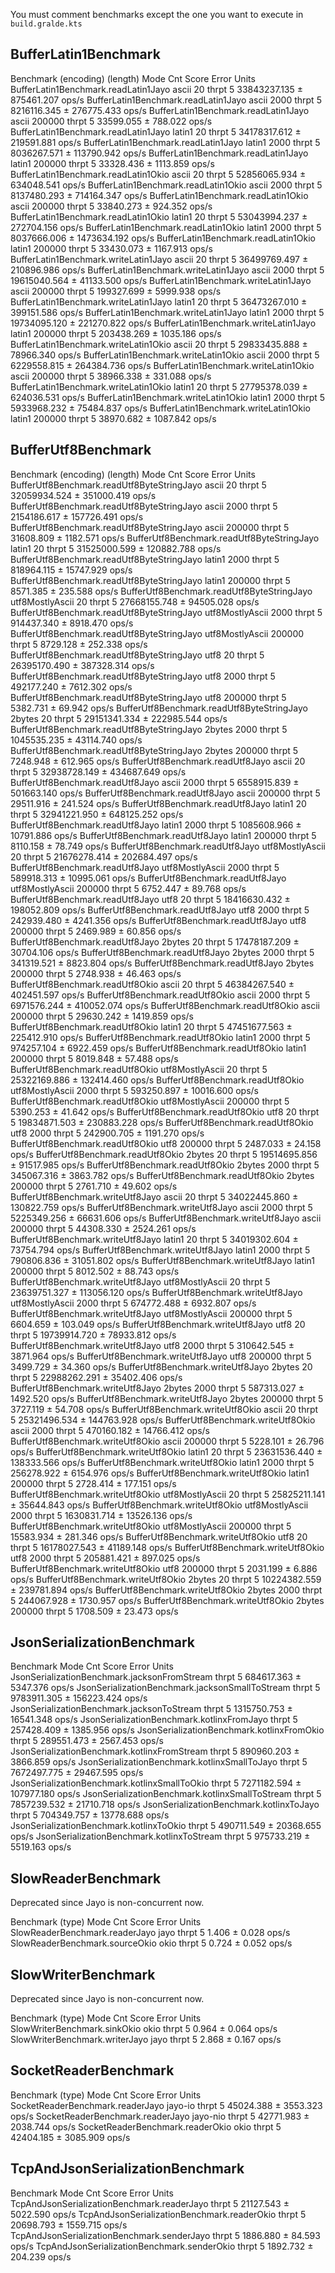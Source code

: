 You must comment benchmarks except the one you want to execute in `build.gralde.kts`

## BufferLatin1Benchmark

Benchmark                              (encoding)  (length)   Mode  Cnt         Score         Error  Units
BufferLatin1Benchmark.readLatin1Jayo        ascii        20  thrpt    5  33843237.135 ±  875461.207  ops/s
BufferLatin1Benchmark.readLatin1Jayo        ascii      2000  thrpt    5   8216116.345 ±  276775.433  ops/s
BufferLatin1Benchmark.readLatin1Jayo        ascii    200000  thrpt    5     33599.055 ±     788.022  ops/s
BufferLatin1Benchmark.readLatin1Jayo       latin1        20  thrpt    5  34178317.612 ±  219591.881  ops/s
BufferLatin1Benchmark.readLatin1Jayo       latin1      2000  thrpt    5   8036267.571 ±  113790.942  ops/s
BufferLatin1Benchmark.readLatin1Jayo       latin1    200000  thrpt    5     33328.436 ±    1113.859  ops/s
BufferLatin1Benchmark.readLatin1Okio        ascii        20  thrpt    5  52856065.934 ±  634048.541  ops/s
BufferLatin1Benchmark.readLatin1Okio        ascii      2000  thrpt    5   8137480.293 ±  714164.347  ops/s
BufferLatin1Benchmark.readLatin1Okio        ascii    200000  thrpt    5     33840.273 ±     924.352  ops/s
BufferLatin1Benchmark.readLatin1Okio       latin1        20  thrpt    5  53043994.237 ±  272704.156  ops/s
BufferLatin1Benchmark.readLatin1Okio       latin1      2000  thrpt    5   8037666.006 ± 1473634.192  ops/s
BufferLatin1Benchmark.readLatin1Okio       latin1    200000  thrpt    5     33430.073 ±    1167.913  ops/s
BufferLatin1Benchmark.writeLatin1Jayo       ascii        20  thrpt    5  36499769.497 ±  210896.986  ops/s
BufferLatin1Benchmark.writeLatin1Jayo       ascii      2000  thrpt    5  19615040.564 ±   41133.500  ops/s
BufferLatin1Benchmark.writeLatin1Jayo       ascii    200000  thrpt    5    199327.699 ±    5999.938  ops/s
BufferLatin1Benchmark.writeLatin1Jayo      latin1        20  thrpt    5  36473267.010 ±  399151.586  ops/s
BufferLatin1Benchmark.writeLatin1Jayo      latin1      2000  thrpt    5  19734095.120 ±  221270.822  ops/s
BufferLatin1Benchmark.writeLatin1Jayo      latin1    200000  thrpt    5    203438.269 ±    1035.186  ops/s
BufferLatin1Benchmark.writeLatin1Okio       ascii        20  thrpt    5  29833435.888 ±   78966.340  ops/s
BufferLatin1Benchmark.writeLatin1Okio       ascii      2000  thrpt    5   6229558.815 ±  264384.736  ops/s
BufferLatin1Benchmark.writeLatin1Okio       ascii    200000  thrpt    5     38966.338 ±     331.088  ops/s
BufferLatin1Benchmark.writeLatin1Okio      latin1        20  thrpt    5  27795378.039 ±  624036.531  ops/s
BufferLatin1Benchmark.writeLatin1Okio      latin1      2000  thrpt    5   5933968.232 ±   75484.837  ops/s
BufferLatin1Benchmark.writeLatin1Okio      latin1    200000  thrpt    5     38970.682 ±    1087.842  ops/s

## BufferUtf8Benchmark

Benchmark                                        (encoding)  (length)   Mode  Cnt         Score        Error  Units
BufferUtf8Benchmark.readUtf8ByteStringJayo            ascii        20  thrpt    5  32059934.524 ± 351000.419  ops/s
BufferUtf8Benchmark.readUtf8ByteStringJayo            ascii      2000  thrpt    5   2154186.617 ± 157726.491  ops/s
BufferUtf8Benchmark.readUtf8ByteStringJayo            ascii    200000  thrpt    5     31608.809 ±   1182.571  ops/s
BufferUtf8Benchmark.readUtf8ByteStringJayo           latin1        20  thrpt    5  31525000.599 ± 120882.788  ops/s
BufferUtf8Benchmark.readUtf8ByteStringJayo           latin1      2000  thrpt    5    818964.115 ±  15747.929  ops/s
BufferUtf8Benchmark.readUtf8ByteStringJayo           latin1    200000  thrpt    5      8571.385 ±    235.588  ops/s
BufferUtf8Benchmark.readUtf8ByteStringJayo  utf8MostlyAscii        20  thrpt    5  27668155.748 ±  94505.028  ops/s
BufferUtf8Benchmark.readUtf8ByteStringJayo  utf8MostlyAscii      2000  thrpt    5    914437.340 ±   8918.470  ops/s
BufferUtf8Benchmark.readUtf8ByteStringJayo  utf8MostlyAscii    200000  thrpt    5      8729.128 ±    252.338  ops/s
BufferUtf8Benchmark.readUtf8ByteStringJayo             utf8        20  thrpt    5  26395170.490 ± 387328.314  ops/s
BufferUtf8Benchmark.readUtf8ByteStringJayo             utf8      2000  thrpt    5    492177.240 ±   7612.302  ops/s
BufferUtf8Benchmark.readUtf8ByteStringJayo             utf8    200000  thrpt    5      5382.731 ±     69.942  ops/s
BufferUtf8Benchmark.readUtf8ByteStringJayo           2bytes        20  thrpt    5  29151341.334 ± 222985.544  ops/s
BufferUtf8Benchmark.readUtf8ByteStringJayo           2bytes      2000  thrpt    5   1045535.235 ±  43114.740  ops/s
BufferUtf8Benchmark.readUtf8ByteStringJayo           2bytes    200000  thrpt    5      7248.948 ±    612.965  ops/s
BufferUtf8Benchmark.readUtf8Jayo                      ascii        20  thrpt    5  32938728.149 ± 434687.649  ops/s
BufferUtf8Benchmark.readUtf8Jayo                      ascii      2000  thrpt    5   6558915.839 ± 501663.140  ops/s
BufferUtf8Benchmark.readUtf8Jayo                      ascii    200000  thrpt    5     29511.916 ±    241.524  ops/s
BufferUtf8Benchmark.readUtf8Jayo                     latin1        20  thrpt    5  32941221.950 ± 648125.252  ops/s
BufferUtf8Benchmark.readUtf8Jayo                     latin1      2000  thrpt    5   1085608.966 ±  10791.886  ops/s
BufferUtf8Benchmark.readUtf8Jayo                     latin1    200000  thrpt    5      8110.158 ±     78.749  ops/s
BufferUtf8Benchmark.readUtf8Jayo            utf8MostlyAscii        20  thrpt    5  21676278.414 ± 202684.497  ops/s
BufferUtf8Benchmark.readUtf8Jayo            utf8MostlyAscii      2000  thrpt    5    589918.313 ±  10995.061  ops/s
BufferUtf8Benchmark.readUtf8Jayo            utf8MostlyAscii    200000  thrpt    5      6752.447 ±     89.768  ops/s
BufferUtf8Benchmark.readUtf8Jayo                       utf8        20  thrpt    5  18416630.432 ± 198052.809  ops/s
BufferUtf8Benchmark.readUtf8Jayo                       utf8      2000  thrpt    5    242939.480 ±   4241.356  ops/s
BufferUtf8Benchmark.readUtf8Jayo                       utf8    200000  thrpt    5      2469.989 ±     60.856  ops/s
BufferUtf8Benchmark.readUtf8Jayo                     2bytes        20  thrpt    5  17478187.209 ±  30704.106  ops/s
BufferUtf8Benchmark.readUtf8Jayo                     2bytes      2000  thrpt    5    341319.521 ±   8823.804  ops/s
BufferUtf8Benchmark.readUtf8Jayo                     2bytes    200000  thrpt    5      2748.938 ±     46.463  ops/s
BufferUtf8Benchmark.readUtf8Okio                      ascii        20  thrpt    5  46384267.540 ± 402451.597  ops/s
BufferUtf8Benchmark.readUtf8Okio                      ascii      2000  thrpt    5   6971576.244 ± 410052.074  ops/s
BufferUtf8Benchmark.readUtf8Okio                      ascii    200000  thrpt    5     29630.242 ±   1419.859  ops/s
BufferUtf8Benchmark.readUtf8Okio                     latin1        20  thrpt    5  47451677.563 ± 225412.910  ops/s
BufferUtf8Benchmark.readUtf8Okio                     latin1      2000  thrpt    5    974257.104 ±   6922.459  ops/s
BufferUtf8Benchmark.readUtf8Okio                     latin1    200000  thrpt    5      8019.848 ±     57.488  ops/s
BufferUtf8Benchmark.readUtf8Okio            utf8MostlyAscii        20  thrpt    5  25322169.886 ± 132414.460  ops/s
BufferUtf8Benchmark.readUtf8Okio            utf8MostlyAscii      2000  thrpt    5    593250.897 ±  10016.600  ops/s
BufferUtf8Benchmark.readUtf8Okio            utf8MostlyAscii    200000  thrpt    5      5390.253 ±     41.642  ops/s
BufferUtf8Benchmark.readUtf8Okio                       utf8        20  thrpt    5  19834871.503 ± 230883.228  ops/s
BufferUtf8Benchmark.readUtf8Okio                       utf8      2000  thrpt    5    242900.705 ±   1191.270  ops/s
BufferUtf8Benchmark.readUtf8Okio                       utf8    200000  thrpt    5      2487.033 ±     24.158  ops/s
BufferUtf8Benchmark.readUtf8Okio                     2bytes        20  thrpt    5  19514695.856 ±  91517.985  ops/s
BufferUtf8Benchmark.readUtf8Okio                     2bytes      2000  thrpt    5    345067.316 ±   3863.782  ops/s
BufferUtf8Benchmark.readUtf8Okio                     2bytes    200000  thrpt    5      2761.710 ±     49.602  ops/s
BufferUtf8Benchmark.writeUtf8Jayo                     ascii        20  thrpt    5  34022445.860 ± 130822.759  ops/s
BufferUtf8Benchmark.writeUtf8Jayo                     ascii      2000  thrpt    5   5225349.256 ±  66631.606  ops/s
BufferUtf8Benchmark.writeUtf8Jayo                     ascii    200000  thrpt    5     44308.330 ±   2524.261  ops/s
BufferUtf8Benchmark.writeUtf8Jayo                    latin1        20  thrpt    5  34019302.604 ±  73754.794  ops/s
BufferUtf8Benchmark.writeUtf8Jayo                    latin1      2000  thrpt    5    790806.836 ±  31051.802  ops/s
BufferUtf8Benchmark.writeUtf8Jayo                    latin1    200000  thrpt    5      8012.502 ±     88.743  ops/s
BufferUtf8Benchmark.writeUtf8Jayo           utf8MostlyAscii        20  thrpt    5  23639751.327 ± 113056.120  ops/s
BufferUtf8Benchmark.writeUtf8Jayo           utf8MostlyAscii      2000  thrpt    5    674772.488 ±   6932.807  ops/s
BufferUtf8Benchmark.writeUtf8Jayo           utf8MostlyAscii    200000  thrpt    5      6604.659 ±    103.049  ops/s
BufferUtf8Benchmark.writeUtf8Jayo                      utf8        20  thrpt    5  19739914.720 ±  78933.812  ops/s
BufferUtf8Benchmark.writeUtf8Jayo                      utf8      2000  thrpt    5    310642.545 ±   3871.964  ops/s
BufferUtf8Benchmark.writeUtf8Jayo                      utf8    200000  thrpt    5      3499.729 ±     34.360  ops/s
BufferUtf8Benchmark.writeUtf8Jayo                    2bytes        20  thrpt    5  22988262.291 ±  35402.406  ops/s
BufferUtf8Benchmark.writeUtf8Jayo                    2bytes      2000  thrpt    5    587313.027 ±   1492.520  ops/s
BufferUtf8Benchmark.writeUtf8Jayo                    2bytes    200000  thrpt    5      3727.119 ±     54.708  ops/s
BufferUtf8Benchmark.writeUtf8Okio                     ascii        20  thrpt    5  25321496.534 ± 144763.928  ops/s
BufferUtf8Benchmark.writeUtf8Okio                     ascii      2000  thrpt    5    470160.182 ±  14766.412  ops/s
BufferUtf8Benchmark.writeUtf8Okio                     ascii    200000  thrpt    5      5228.101 ±     26.796  ops/s
BufferUtf8Benchmark.writeUtf8Okio                    latin1        20  thrpt    5  23631536.440 ± 138333.566  ops/s
BufferUtf8Benchmark.writeUtf8Okio                    latin1      2000  thrpt    5    256278.922 ±   6154.976  ops/s
BufferUtf8Benchmark.writeUtf8Okio                    latin1    200000  thrpt    5      2728.414 ±    177.151  ops/s
BufferUtf8Benchmark.writeUtf8Okio           utf8MostlyAscii        20  thrpt    5  25825211.141 ±  35644.843  ops/s
BufferUtf8Benchmark.writeUtf8Okio           utf8MostlyAscii      2000  thrpt    5   1630831.714 ±  13526.136  ops/s
BufferUtf8Benchmark.writeUtf8Okio           utf8MostlyAscii    200000  thrpt    5     15583.934 ±    281.346  ops/s
BufferUtf8Benchmark.writeUtf8Okio                      utf8        20  thrpt    5  16178027.543 ±  41189.148  ops/s
BufferUtf8Benchmark.writeUtf8Okio                      utf8      2000  thrpt    5    205881.421 ±    897.025  ops/s
BufferUtf8Benchmark.writeUtf8Okio                      utf8    200000  thrpt    5      2031.199 ±      6.886  ops/s
BufferUtf8Benchmark.writeUtf8Okio                    2bytes        20  thrpt    5  10224382.559 ± 239781.894  ops/s
BufferUtf8Benchmark.writeUtf8Okio                    2bytes      2000  thrpt    5    244067.928 ±   1730.957  ops/s
BufferUtf8Benchmark.writeUtf8Okio                    2bytes    200000  thrpt    5      1708.509 ±     23.473  ops/s

## JsonSerializationBenchmark

Benchmark                                         Mode  Cnt        Score        Error  Units
JsonSerializationBenchmark.jacksonFromStream     thrpt    5   684617.363 ±   5347.376  ops/s
JsonSerializationBenchmark.jacksonSmallToStream  thrpt    5  9783911.305 ± 156223.424  ops/s
JsonSerializationBenchmark.jacksonToStream       thrpt    5  1315750.753 ±  16541.348  ops/s
JsonSerializationBenchmark.kotlinxFromJayo       thrpt    5   257428.409 ±   1385.956  ops/s
JsonSerializationBenchmark.kotlinxFromOkio       thrpt    5   289551.473 ±   2567.453  ops/s
JsonSerializationBenchmark.kotlinxFromStream     thrpt    5   890960.203 ±   3866.859  ops/s
JsonSerializationBenchmark.kotlinxSmallToJayo    thrpt    5  7672497.775 ±  29467.595  ops/s
JsonSerializationBenchmark.kotlinxSmallToOkio    thrpt    5  7271182.594 ± 107977.180  ops/s
JsonSerializationBenchmark.kotlinxSmallToStream  thrpt    5  7857239.532 ±  21710.718  ops/s
JsonSerializationBenchmark.kotlinxToJayo         thrpt    5   704349.757 ±  13778.688  ops/s
JsonSerializationBenchmark.kotlinxToOkio         thrpt    5   490711.549 ±  20368.655  ops/s
JsonSerializationBenchmark.kotlinxToStream       thrpt    5   975733.219 ±   5519.163  ops/s

## SlowReaderBenchmark

Deprecated since Jayo is non-concurrent now.

Benchmark                       (type)   Mode  Cnt  Score   Error  Units
SlowReaderBenchmark.readerJayo    jayo  thrpt    5  1.406 ± 0.028  ops/s
SlowReaderBenchmark.sourceOkio    okio  thrpt    5  0.724 ± 0.052  ops/s

## SlowWriterBenchmark

Deprecated since Jayo is non-concurrent now.

Benchmark                       (type)   Mode  Cnt  Score   Error  Units
SlowWriterBenchmark.sinkOkio      okio  thrpt    5  0.964 ± 0.064  ops/s
SlowWriterBenchmark.writerJayo    jayo  thrpt    5  2.868 ± 0.167  ops/s

## SocketReaderBenchmark

Benchmark                           (type)   Mode  Cnt      Score      Error  Units
SocketReaderBenchmark.readerJayo   jayo-io  thrpt    5  45024.388 ± 3553.323  ops/s
SocketReaderBenchmark.readerJayo  jayo-nio  thrpt    5  42771.983 ± 2038.744  ops/s
SocketReaderBenchmark.readerOkio      okio  thrpt    5  42404.185 ± 3085.909  ops/s

## TcpAndJsonSerializationBenchmark

Benchmark                                     Mode  Cnt      Score      Error  Units
TcpAndJsonSerializationBenchmark.readerJayo  thrpt    5  21127.543 ± 5022.590  ops/s
TcpAndJsonSerializationBenchmark.readerOkio  thrpt    5  20698.793 ± 1559.715  ops/s
TcpAndJsonSerializationBenchmark.senderJayo  thrpt    5   1886.880 ±   84.593  ops/s
TcpAndJsonSerializationBenchmark.senderOkio  thrpt    5   1892.732 ±  204.239  ops/s
